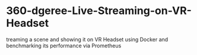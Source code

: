 # 360-dgeree-Live-Streaming-on-VR-Headset
treaming a scene and showing it on VR Headset using Docker and benchmarking its performance via Prometheus
